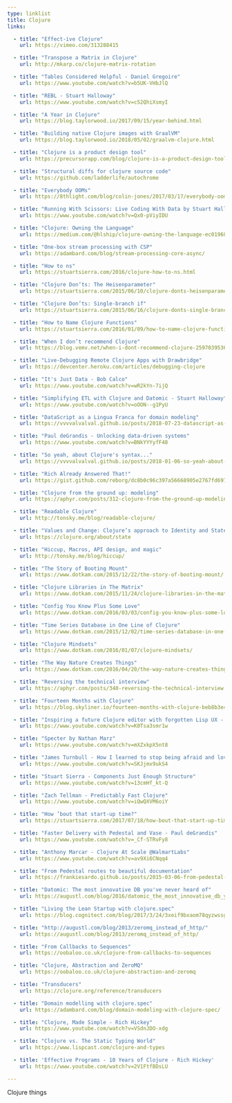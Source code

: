 ```yaml
---
type: linklist
title: Clojure
links:

  - title: "Effect-ive Clojure"
    url: https://vimeo.com/313288415

  - title: "Transpose a Matrix in Clojure"
    url: http://mkarp.co/clojure-matrix-rotation

  - title: "Tables Considered Helpful - Daniel Gregoire"
    url: https://www.youtube.com/watch?v=b5UK-VHbJlQ

  - title: "REBL - Stuart Halloway"
    url: https://www.youtube.com/watch?v=c52QhiXsmyI

  - title: "A Year in Clojure"
    url: https://blog.taylorwood.io/2017/09/15/year-behind.html

  - title: "Building native Clojure images with GraalVM"
    url: https://blog.taylorwood.io/2018/05/02/graalvm-clojure.html

  - title: "Clojure is a product design tool"
    url: https://precursorapp.com/blog/clojure-is-a-product-design-tool

  - title: "Structural diffs for clojure source code"
    url: https://github.com/ladderlife/autochrome

  - title: "Everybody OOMs"
    url: https://8thlight.com/blog/colin-jones/2017/03/17/everybody-ooms.html

  - title: "Running With Scissors: Live Coding With Data by Stuart Halloway"
    url: https://www.youtube.com/watch?v=Qx0-pViyIDU

  - title: "Clojure: Owning the Language"
    url: https://medium.com/@hlship/clojure-owning-the-language-ec0196871c40

  - title: "One-box stream processing with CSP"
    url: https://adambard.com/blog/stream-processing-core-async/

  - title: "How to ns"
    url: https://stuartsierra.com/2016/clojure-how-to-ns.html

  - title: "Clojure Don’ts: The Heisenparameter"
    url: https://stuartsierra.com/2015/06/10/clojure-donts-heisenparameter

  - title: "Clojure Don’ts: Single-branch if"
    url: https://stuartsierra.com/2015/06/16/clojure-donts-single-branch-if

  - title: "How to Name Clojure Functions"
    url: https://stuartsierra.com/2016/01/09/how-to-name-clojure-functions

  - title: "When I don’t recommend Clojure"
    url: https://blog.vemv.net/when-i-dont-recommend-clojure-2597039536ce

  - title: "Live-Debugging Remote Clojure Apps with Drawbridge"
    url: https://devcenter.heroku.com/articles/debugging-clojure

  - title: "It's Just Data - Bob Calco"
    url: https://www.youtube.com/watch?v=wR2kYn-7ijQ

  - title: "Simplifying ETL with Clojure and Datomic - Stuart Halloway"
    url: https://www.youtube.com/watch?v=oOON--g1PyU

  - title: "DataScript as a Lingua Franca for domain modeling"
    url: https://vvvvalvalval.github.io/posts/2018-07-23-datascript-as-a-lingua-franca-for-domain-modeling.html

  - title: "Paul deGrandis - Unlocking data-driven systems"
    url: https://www.youtube.com/watch?v=BNkYYYyfF48

  - title: "So yeah, about Clojure's syntax..."
    url: https://vvvvalvalval.github.io/posts/2018-01-06-so-yeah-about-clojures-syntax.html

  - title: "Rich Already Answered That!"
    url: https://gist.github.com/reborg/dc8b0c96c397a56668905e2767fd697f

  - title: "Clojure from the ground up: modeling"
    url: https://aphyr.com/posts/312-clojure-from-the-ground-up-modeling

  - title: "Readable Clojure"
    url: http://tonsky.me/blog/readable-clojure/

  - title: "Values and Change: Clojure’s approach to Identity and State"
    url: https://clojure.org/about/state

  - title: "Hiccup, Macros, API design, and magic"
    url: http://tonsky.me/blog/hiccup/

  - title: "The Story of Booting Mount"
    url: https://www.dotkam.com/2015/12/22/the-story-of-booting-mount/

  - title: "Clojure Libraries in The Matrix"
    url: https://www.dotkam.com/2015/11/24/clojure-libraries-in-the-matrix/

  - title: "Config You Know Plus Some Love"
    url: https://www.dotkam.com/2016/03/03/config-you-know-plus-some-love/

  - title: "Time Series Database in One Line of Clojure"
    url: https://www.dotkam.com/2015/12/02/time-series-database-in-one-line-of-clojure/

  - title: "Clojure Mindsets"
    url: https://www.dotkam.com/2016/01/07/clojure-mindsets/

  - title: "The Way Nature Creates Things"
    url: https://www.dotkam.com/2016/04/20/the-way-nature-creates-things/

  - title: "Reversing the technical interview"
    url: https://aphyr.com/posts/340-reversing-the-technical-interview

  - title: "Fourteen Months with Clojure"
    url: https://blog.skyliner.io/fourteen-months-with-clojure-beb8b3e4bf00

  - title: "Inspiring a future Clojure editor with forgotten Lisp UX - Shaun Lebron"
    url: https://www.youtube.com/watch?v=K0Tsa3smr1w

  - title: "Specter by Nathan Marz"
    url: https://www.youtube.com/watch?v=mXZxkpX5nt8

  - title: "James Turnbull - How I learned to stop being afraid and love the JVM"
    url: https://www.youtube.com/watch?v=SKJjmx9ukS4

  - title: "Stuart Sierra - Components Just Enough Structure"
    url: https://www.youtube.com/watch?v=13cmHf_kt-Q

  - title: "Zach Tellman - Predictably Fast Clojure"
    url: https://www.youtube.com/watch?v=iQwQXVM6oiY

  - title: "How ’bout that start-up time?"
    url: https://stuartsierra.com/2017/07/18/how-bout-that-start-up-time

  - title: "Faster Delivery with Pedestal and Vase - Paul deGrandis"
    url: https://www.youtube.com/watch?v=_Cf-STRvFy8

  - title: "Anthony Marcar - Clojure At Scale @WalmartLabs"
    url: https://www.youtube.com/watch?v=av9Xi6CNqq4

  - title: "From Pedestal routes to beautiful documentation"
    url: https://frankiesardo.github.io/posts/2015-03-06-from-pedestal-routes-to-beautiful-documentation.html

  - title: "Datomic: The most innovative DB you've never heard of"
    url: https://augustl.com/blog/2016/datomic_the_most_innovative_db_youve_never_heard_of/

  - title: "Living the Lean Startup with clojure.spec"
    url: https://blog.cognitect.com/blog/2017/3/24/3xeif9bxaom78qyzwssgwz1leuorh4

  - title: "http://augustl.com/blog/2013/zeromq_instead_of_http/"
    url: https://augustl.com/blog/2013/zeromq_instead_of_http/

  - title: "From Callbacks to Sequences"
    url: https://oobaloo.co.uk/clojure-from-callbacks-to-sequences

  - title: "Clojure, Abstraction and ZeroMQ"
    url: https://oobaloo.co.uk/clojure-abstraction-and-zeromq

  - title: "Transducers"
    url: https://clojure.org/reference/transducers

  - title: "Domain modelling with clojure.spec"
    url: https://adambard.com/blog/domain-modeling-with-clojure-spec/

  - title: "Clojure, Made Simple - Rich Hickey"
    url: https://www.youtube.com/watch?v=VSdnJDO-xdg

  - title: "Clojure vs. The Static Typing World"
    url: https://www.lispcast.com/clojure-and-types

  - title: 'Effective Programs - 10 Years of Clojure - Rich Hickey'
    url: https://www.youtube.com/watch?v=2V1FtfBDsLU

---
```


Clojure things

